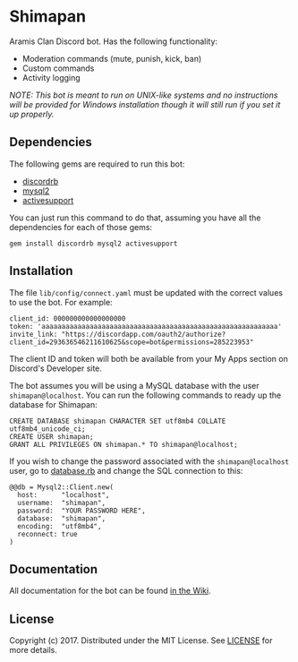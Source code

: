 # Shimapan
Aramis Clan Discord bot. Has the following functionality:

* Moderation commands (mute, punish, kick, ban)
* Custom commands
* Activity logging

_NOTE: This bot is meant to run on UNIX-like systems and no instructions will be provided for 
Windows installation though it will still run if you set it up properly._

## Dependencies

The following gems are required to run this bot:

* [discordrb](https://github.com/meew0/discordrb)
* [mysql2](https://github.com/brianmario/mysql2)
* [activesupport](http://www.rubydoc.info/gems/activesupport/4.2.6)

You can just run this command to do that, assuming you have all the dependencies for each of those
gems:

    gem install discordrb mysql2 activesupport

## Installation

The file `lib/config/connect.yaml` must be updated with the correct values to use the bot. For
example:

    client_id: 000000000000000000
    token: 'aaaaaaaaaaaaaaaaaaaaaaaaaaaaaaaaaaaaaaaaaaaaaaaaaaaaaaaaaaa'
    invite_link: "https://discordapp.com/oauth2/authorize?client_id=293636546211610625&scope=bot&permissions=285223953"

The client ID and token will both be available from your My Apps section on Discord's Developer
site.

The bot assumes you will be using a MySQL database with the user `shimapan@localhost`. You can run
the following commands to ready up the database for Shimapan:

    CREATE DATABASE shimapan CHARACTER SET utf8mb4 COLLATE utf8mb4_unicode_ci;
    CREATE USER shimapan;
    GRANT ALL PRIVILEGES ON shimapan.* TO shimapan@localhost;

If you wish to change the password associated with the `shimapan@localhost` user, go to
[database.rb](lib/database.rb) and change the SQL connection to this:

    @@db = Mysql2::Client.new(
      host:      "localhost",
      username:  "shimapan",
      password:  "YOUR PASSWORD HERE",
      database:  "shimapan",
      encoding:  "utf8mb4",
      reconnect: true
    )

## Documentation

All documentation for the bot can be found [in the Wiki](https://github.com/Madobe/shimapan/wiki).

## License

Copyright (c) 2017. Distributed under the MIT License. See [LICENSE](LICENSE) for more details.
